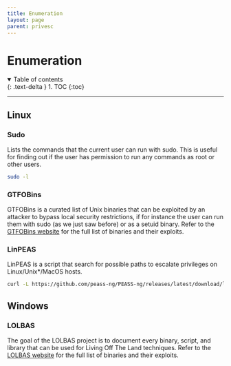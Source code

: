 ```yaml
---
title: Enumeration
layout: page
parent: privesc
---
```


# Enumeration

<details open markdown="block">
  <summary>
    Table of contents
  </summary>
  {: .text-delta }
1. TOC
{:toc}
</details>

---

## Linux

### Sudo

Lists the commands that the current user can run with sudo. This is useful for finding out if the user has permission to run any commands as root or other users.

```bash
sudo -l
```

### GTFOBins

GTFOBins is a curated list of Unix binaries that can be exploited by an attacker to bypass local security restrictions, if for instance the user can run them with sudo (as we just saw before) or as a setuid binary.
Refer to the [GTFOBins website](https://gtfobins.github.io/) for the full list of binaries and their exploits.

### LinPEAS

LinPEAS is a script that search for possible paths to escalate privileges on Linux/Unix*/MacOS hosts.

```bash
curl -L https://github.com/peass-ng/PEASS-ng/releases/latest/download/linpeas.sh | sh
```

## Windows

### LOLBAS

The goal of the LOLBAS project is to document every binary, script, and library that can be used for Living Off The Land techniques.
Refer to the [LOLBAS website](https://lolbas-project.github.io/#) for the full list of binaries and their exploits.
